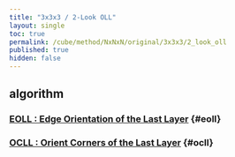 ```yaml
---
title: "3x3x3 / 2-Look OLL"
layout: single
toc: true
permalink: /cube/method/NxNxN/original/3x3x3/2_look_oll
published: true
hidden: false
---
```


<head>
  <base target="_blank">
</head>



## algorithm

### [EOLL : Edge Orientation of the Last Layer](/cube/method/NxNxN/original/3x3x3/2_look_oll/eoll) {#eoll}

### [OCLL : Orient Corners of the Last Layer](/cube/method/NxNxN/original/3x3x3/2_look_oll/ocll) {#ocll}
